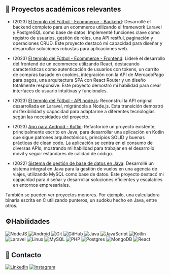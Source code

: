 
## 🔗 Proyectos académicos relevantes

- (2023) [El templo del Fútbol - Ecommerce - Backend](https://github.com/iaw-2023/DeGiusti-Berti-laravel): Desarrollé el backend completo para un ecommerce utilizando el framework Laravel y PostgreSQL como base de datos. Implementé funciones clave como registro de usuarios, gestión de roles, una API restful, paginación y operaciones CRUD. Este proyecto destacó mi capacidad para diseñar y desarrollar soluciones robustas para aplicaciones web.

- (2023) [El templo del Fútbol - Ecommerce - Frontend](https://github.com/iaw-2023/degiusti-berti-react): Lideré el desarrollo del frontend de un ecommerce utilizando React, destacando características como autenticación de usuarios con tokens, un carrito de compras basado en cookies, integración con la API de MercadoPago para pagos, una arquitectura SPA con React Router y un diseño totalmente responsive. Este proyecto demostró mi habilidad para crear interfaces de usuario intuitivas y funcionales.

- (2023) [El templo del Fútbol - API node.js](https://github.com/iaw-2023/de-giusti-berti-api-nodejs): Reconstruí la API original desarrollada en Laravel, migrándola a Node.js. Esta transición demostró mi flexibilidad y capacidad para adaptarme a diferentes tecnologías según las necesidades del proyecto.

- (2023) [App para Android - Kotlin](https://github.com/nicolasberti/Kotlin-App-Android): Refactoricé un proyecto existente, principalmente escrito en Java, para desarrollar una aplicación en Kotlin que sigue patrones arquitectónicos, principios SOLID y buenas prácticas de clean code. La aplicación se centra en el consumo de diversas APIs, mostrando mi habilidad para trabajar en el desarrollo móvil y seguir estándares de calidad de código.

- (2022) [Sistema de gestión de base de datos en Java](https://github.com/nicolasberti/GestionDeVuelos-MySQL-Java): Desarrollé un sistema integral en Java para la gestión de vuelos en una agencia de viajes, utilizando MySQL como base de datos. Este proyecto destacó mi capacidad para diseñar y desarrollar soluciones eficientes y escalables en entornos empresariales.

También se pueden ver proyectos menores. Por ejemplo, una calculadora binaria escrita en C utilizando punteros, un sudoku hecho en Java, entre otros.

## ⚙️Habilidades
<img alt="NodeJS" src="https://img.shields.io/badge/node.js-%2343853D.svg?style=for-the-badge&logo=node-dot-js&logoColor=white"/> <img alt="Android" src="https://img.shields.io/badge/Android-3DDC84?style=for-the-badge&logo=android&logoColor=white" /> <img alt="Git" src="https://img.shields.io/badge/git-%23F05033.svg?style=for-the-badge&logo=git&logoColor=white"/> <img alt="GitHub" src="https://img.shields.io/badge/github-%23121011.svg?style=for-the-badge&logo=github&logoColor=white"/> <img alt="Java" src="https://img.shields.io/badge/java-%23ED8B00.svg?style=for-the-badge&logo=java&logoColor=white"/> <img alt="JavaScript" src="https://img.shields.io/badge/javascript-%23323330.svg?style=for-the-badge&logo=javascript&logoColor=%23F7DF1E"/> <img alt="Kotlin" src="https://img.shields.io/badge/kotlin-%230095D5.svg?style=for-the-badge&logo=kotlin&logoColor=white"/> <img alt="Laravel" src="https://img.shields.io/badge/laravel-%23FF2D20.svg?style=for-the-badge&logo=laravel&logoColor=white"/> <img alt="Linux" src="https://img.shields.io/badge/Linux-FCC624?style=for-the-badge&logo=linux&logoColor=black"> <img alt="MySQL" src="https://img.shields.io/badge/mysql-%2300f.svg?style=for-the-badge&logo=mysql&logoColor=white"/> <img alt="PHP" src="https://img.shields.io/badge/php-%23777BB4.svg?style=for-the-badge&logo=php&logoColor=white"/> <img alt="Postgres" src ="https://img.shields.io/badge/postgres-%23316192.svg?style=for-the-badge&logo=postgresql&logoColor=white"/> <img alt="MongoDB" src ="https://img.shields.io/badge/MongoDB-%234ea94b.svg?style=for-the-badge&logo=mongodb&logoColor=white"/> <img alt="React" src="https://img.shields.io/badge/react-%2320232a.svg?style=for-the-badge&logo=react&logoColor=%2361DAFB"/>

## 📱 Contacto
<p align="left">
<a href="https://linkedin.com/in/nicolasberti69" target="blank"><img alt="LinkedIn" src="https://img.shields.io/badge/linkedin-%230077B5.svg?style=for-the-badge&logo=linkedin&logoColor=white"/></a>
<a href="https://instagram.com/_nicolasberti" target="blank"><img alt="Instagram" src="https://img.shields.io/badge/instagram-%23E4405F.svg?style=for-the-badge&logo=Instagram&logoColor=white"/></a>
</p>
	
